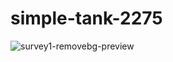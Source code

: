 # simple-tank-2275
![survey1-removebg-preview](https://user-images.githubusercontent.com/112754680/207398866-18b7f7ad-90d2-45dd-97a2-426dd31ddbc5.png)
